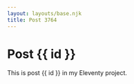 ```yaml
---
layout: layouts/base.njk
title: Post 3764
---
```


# Post {{ id }}

This is post {{ id }} in my Eleventy project.
